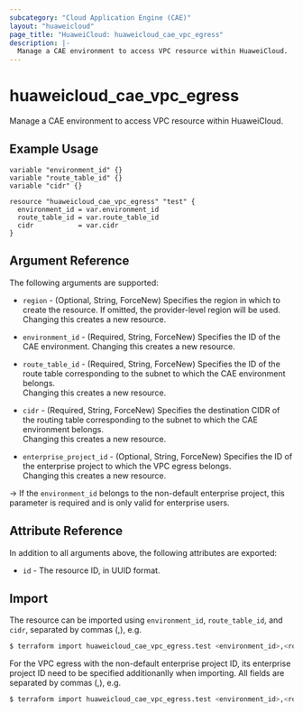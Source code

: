 ```yaml
---
subcategory: "Cloud Application Engine (CAE)"
layout: "huaweicloud"
page_title: "HuaweiCloud: huaweicloud_cae_vpc_egress"
description: |-
  Manage a CAE environment to access VPC resource within HuaweiCloud.
---
```


# huaweicloud_cae_vpc_egress

Manage a CAE environment to access VPC resource within HuaweiCloud.

## Example Usage

```hcl
variable "environment_id" {}
variable "route_table_id" {}
variable "cidr" {}

resource "huaweicloud_cae_vpc_egress" "test" {
  environment_id = var.environment_id
  route_table_id = var.route_table_id
  cidr           = var.cidr
}
```

## Argument Reference

The following arguments are supported:

* `region` - (Optional, String, ForceNew) Specifies the region in which to create the resource.
  If omitted, the provider-level region will be used.
  Changing this creates a new resource.

* `environment_id` - (Required, String, ForceNew) Specifies the ID of the CAE environment.
  Changing this creates a new resource.

* `route_table_id` - (Required, String, ForceNew) Specifies the ID of the route table corresponding to the subnet to which
  the CAE environment belongs.  
  Changing this creates a new resource.

* `cidr` - (Required, String, ForceNew) Specifies the destination CIDR of the routing table corresponding to the subnet
  to which the CAE environment belongs.  
  Changing this creates a new resource.

* `enterprise_project_id` - (Optional, String, ForceNew) Specifies the ID of the enterprise project to which the
  VPC egress belongs.  
  Changing this creates a new resource.

-> If the `environment_id` belongs to the non-default enterprise project, this parameter is required and is only valid
  for enterprise users.

## Attribute Reference

In addition to all arguments above, the following attributes are exported:

* `id` - The resource ID, in UUID format.

## Import

The resource can be imported using `environment_id`, `route_table_id`, and `cidr`, separated by commas (,), e.g.

```bash
$ terraform import huaweicloud_cae_vpc_egress.test <environment_id>,<route_table_id>,<cidr>
```

For the VPC egress with the non-default enterprise project ID, its enterprise project ID need to be specified
additionanlly when importing. All fields are separated by commas (,), e.g.

```bash
$ terraform import huaweicloud_cae_vpc_egress.test <environment_id>,<route_table_id>,<cidr>,<enterprise_project_id>
```
